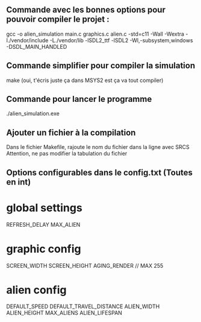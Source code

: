 ## Commande avec les bonnes options pour pouvoir compiler le projet :  
gcc -o alien_simulation main.c graphics.c alien.c -std=c11 -Wall -Wextra -I./vendor/include -L./vendor/lib -lSDL2_ttf -lSDL2 -Wl,-subsystem,windows -DSDL_MAIN_HANDLED

## Commande simplifier pour compiler la simulation
make (oui, t'écris juste ça dans MSYS2 est ça va tout compiler)

## Commande pour lancer le programme
./alien_simulation.exe

## Ajouter un fichier à la compilation
Dans le fichier Makefile, rajoute le nom du fichier dans la ligne avec SRCS
Attention, ne pas modifier la tabulation du fichier

## Options configurables dans le config.txt (Toutes en int)
# global settings
REFRESH_DELAY
MAX_ALIEN

# graphic config
SCREEN_WIDTH
SCREEN_HEIGHT
AGING_RENDER // MAX 255

# alien config
DEFAULT_SPEED
DEFAULT_TRAVEL_DISTANCE
ALIEN_WIDTH
ALIEN_HEIGHT
MAX_ALIENS
ALIEN_LIFESPAN
